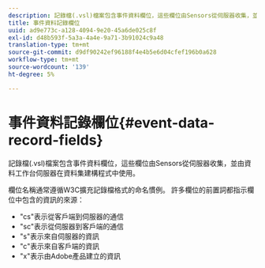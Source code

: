 ```yaml
---
description: 記錄檔(.vsl)檔案包含事件資料欄位，這些欄位由Sensors從伺服器收集，並由資料工作台伺服器在資料集建構程式中使用。
title: 事件資料記錄欄位
uuid: ad9e773c-a128-4094-9e20-45a6de025c8f
exl-id: d48b593f-5a3a-4a4e-9a71-3b91024c9a48
translation-type: tm+mt
source-git-commit: d9df90242ef96188f4e4b5e6d04cfef196b0a628
workflow-type: tm+mt
source-wordcount: '139'
ht-degree: 5%

---
```


# 事件資料記錄欄位{#event-data-record-fields}

記錄檔(.vsl)檔案包含事件資料欄位，這些欄位由Sensors從伺服器收集，並由資料工作台伺服器在資料集建構程式中使用。

欄位名稱通常遵循W3C擴充記錄檔格式的命名慣例。 許多欄位的前置詞都指示欄位中包含的資訊的來源：

* &quot;cs&quot;表示從客戶端到伺服器的通信
* &quot;sc&quot;表示從伺服器到客戶端的通信
* &quot;s&quot;表示來自伺服器的資訊
* &quot;c&quot;表示來自客戶端的資訊
* &quot;x&quot;表示由Adobe產品建立的資訊
